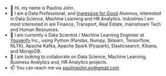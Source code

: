 - 👋 Hi, my name is Paulina John.
- 👀 I am a Data Professional, and [Ingressive for Good](https://www.linkedin.com/company/ingressiveforgood/) Alumnus, interested in Data Science, Machine Learning and HR Analytics. Industries I am most interested in are Finance, Transport, Real Estate, mainstream Tech and Human Resources.
- 🌱 I am currently a Data Scientist / Machine Learning Engineer at [Youverify](https://www.linkedin.com/company/youcheckonline/) Inc., using Python (Pandas, Numpy, Sklearn, Tensorflow, NLTK), Apache Kafka, Apache Spark (Pyspark), Elasticsearch, Kibana, and MongoDB.
- 💞️ I am looking to collaborate on Data Science, Machine Learning, Business Analytics and, HR Analytics projects.
- 📫 You can reach me via paulinajohn.ey@gmail.com

<!---
PaulinaJohn/PaulinaJohn is a ✨ special ✨ repository because its `README.md` (this file) appears on your GitHub profile.
You can click the Preview link to take a look at your changes.
--->
